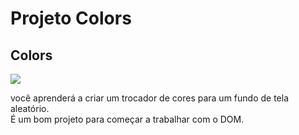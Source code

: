 <h1>Projeto Colors</h1>
<h2>Colors</h2>
<img src="file://home/carlos/Downloads/colors.jpeg">
<p>você aprenderá a criar um trocador de cores para um fundo de tela aleatório.<br> É um bom projeto para começar a trabalhar com o DOM.</p>
